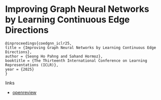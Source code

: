 # Improving Graph Neural Networks by Learning Continuous Edge Directions

```
@inproceedings{coedgnn_iclr25,
title = {Improving Graph Neural Networks by Learning Continuous Edge Directions},
author = {Seong Ho Pahng and Sahand Hormoz},
booktitle = {The Thirteenth International Conference on Learning Representations (ICLR)},
year = {2025}
}
```

links
- [openreview](https://openreview.net/forum?id=iAmR7FfMmq)
